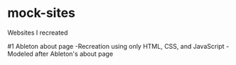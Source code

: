 # mock-sites
Websites I recreated

#1 Ableton about page
-Recreation using only HTML, CSS, and JavaScript
-Modeled after Ableton's about page
